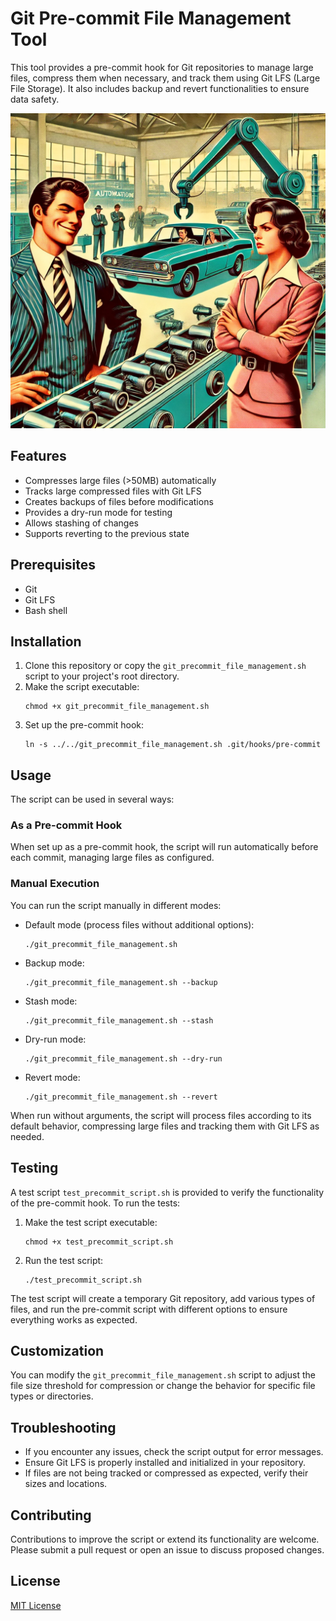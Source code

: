 # Git Pre-commit File Management Tool

This tool provides a pre-commit hook for Git repositories to manage large files, compress them when necessary, and track them using Git LFS (Large File Storage). It also includes backup and revert functionalities to ensure data safety.

![Your Logo](assets/git-lfs-automation.png)

## Features

- Compresses large files (>50MB) automatically
- Tracks large compressed files with Git LFS
- Creates backups of files before modifications
- Provides a dry-run mode for testing
- Allows stashing of changes
- Supports reverting to the previous state

## Prerequisites

- Git
- Git LFS
- Bash shell

## Installation

1. Clone this repository or copy the `git_precommit_file_management.sh` script to your project's root directory.
2. Make the script executable:
   ```
   chmod +x git_precommit_file_management.sh
   ```
3. Set up the pre-commit hook:
   ```
   ln -s ../../git_precommit_file_management.sh .git/hooks/pre-commit
   ```

## Usage

The script can be used in several ways:

### As a Pre-commit Hook

When set up as a pre-commit hook, the script will run automatically before each commit, managing large files as configured.

### Manual Execution

You can run the script manually in different modes:

- Default mode (process files without additional options):
  ```
  ./git_precommit_file_management.sh
  ```

- Backup mode:
  ```
  ./git_precommit_file_management.sh --backup
  ```

- Stash mode:
  ```
  ./git_precommit_file_management.sh --stash
  ```

- Dry-run mode:
  ```
  ./git_precommit_file_management.sh --dry-run
  ```

- Revert mode:
  ```
  ./git_precommit_file_management.sh --revert
  ```

When run without arguments, the script will process files according to its default behavior, compressing large files and tracking them with Git LFS as needed.

## Testing

A test script `test_precommit_script.sh` is provided to verify the functionality of the pre-commit hook. To run the tests:

1. Make the test script executable:
   ```
   chmod +x test_precommit_script.sh
   ```

2. Run the test script:
   ```
   ./test_precommit_script.sh
   ```

The test script will create a temporary Git repository, add various types of files, and run the pre-commit script with different options to ensure everything works as expected.

## Customization

You can modify the `git_precommit_file_management.sh` script to adjust the file size threshold for compression or change the behavior for specific file types or directories.

## Troubleshooting

- If you encounter any issues, check the script output for error messages.
- Ensure Git LFS is properly installed and initialized in your repository.
- If files are not being tracked or compressed as expected, verify their sizes and locations.

## Contributing

Contributions to improve the script or extend its functionality are welcome. Please submit a pull request or open an issue to discuss proposed changes.

## License

[MIT License](LICENSE)
